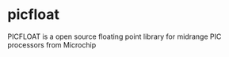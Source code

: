 # picfloat
PICFLOAT is a open source floating point library for midrange PIC processors from Microchip
